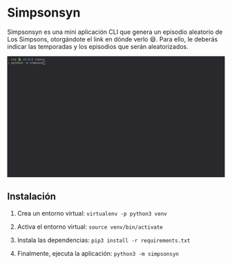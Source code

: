 # Simpsonsyn
Simpsonsyn es una mini aplicación CLI que genera un episodio aleatorio de Los Simpsons, otorgándote el link en dónde verlo 😄. Para ello, le deberás indicar las temporadas y los episodios que serán aleatorizados.

![Ejemplo de uso](./docs/usage.gif)

## Instalación

1. Crea un entorno virtual:
   `virtualenv -p python3 venv`

2. Activa el entorno virtual:
   `source venv/bin/activate`

3. Instala las dependencias:
   `pip3 install -r requirements.txt`

4. Finalmente, ejecuta la aplicación:
   `python3 -m simpsonsyn`
